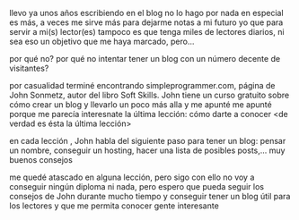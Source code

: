 llevo ya unos años escribiendo en el blog
no lo hago por nada en especial
es más, a veces me sirve más para dejarme notas a mi futuro yo que para servir a mi(s) lector(es) 
tampoco es que tenga miles de lectores diarios, ni sea eso un objetivo que me haya marcado, pero...

por qué no? por qué no intentar tener un blog con un número decente de visitantes?

por casualidad terminé encontrando simpleprogrammer.com, página de John Sonmetz, autor del libro
Soft Skills. John tiene un curso gratuito sobre cómo crear un blog y llevarlo un poco más alla
y me apunté
me apunté porque me parecía interesnate la última lección: cómo darte a conocer <de verdad es ésta
la última lección>

en cada lección , John habla del siguiente paso para tener un blog: pensar un nombre, conseguir un
hosting, hacer una lista de posibles posts,...
muy buenos consejos

me quedé atascado en alguna lección, pero sigo con ello
no voy a conseguir ningún diploma ni nada, pero espero que pueda seguir los consejos de John 
durante mucho tiempo y conseguir tener un blog útil para los lectores y que me permita conocer
gente interesante

